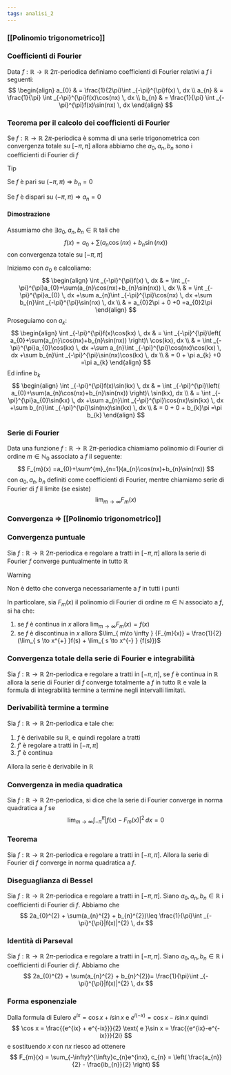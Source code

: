 ```yaml
---
tags: analisi_2
---
```

### [[Polinomio trigonometrico]]

### Coefficienti di Fourier

Data $f: \mathbb{R}\to \mathbb{R}$ $2\pi$-periodica definiamo coefficienti di Fourier relativi a $f$ i seguenti:
$$
\begin{align}
a_{0}  & = \frac{1}{2\pi}\int _{-\pi}^{\pi}f(x) \, dx \\
a_{n}  & = \frac{1}{\pi} \int _{-\pi}^{\pi}f(x)\cos(nx) \, dx  \\
b_{n}  & = \frac{1}{\pi} \int _{-\pi}^{\pi}f(x)\sin(nx) \, dx   
\end{align}
$$

### Teorema per il calcolo dei coefficienti di Fourier

Se $f: \mathbb{R}\to \mathbb{R}$ $2\pi$-periodica è somma di una serie trigonometrica con convergenza totale su $[-\pi,\pi]$ allora abbiamo che $a_{0},a_{n},b_{n}$ sono i coefficienti di Fourier di $f$

>[!tip]
>Se $f$ è pari su $(-\pi,\pi)$ => $b_{n} = 0$
>
>Se $f$ è dispari su $(-\pi,\pi)$ => $a_{n} = 0$

#### Dimostrazione

Assumiamo che $\exists {a_{0},a_{n},b_{n}} \in   {}\mathbb{R}$ tali che 
$$
f(x)=a_{0}+\sum(a_{n}\cos(nx)+b_{n}\sin(nx))
$$
con convergenza totale su $[-\pi,\pi]$

Iniziamo con $a_{0}$ e calcoliamo:
$$
\begin{align}
\int _{-\pi}^{\pi}f(x) \, dx  & = \int _{-\pi}^{\pi}a_{0}+\sum(a_{n}\cos(nx)+b_{n}\sin(nx)) \, dx \\
 & = \int _{-\pi}^{\pi}a_{0} \, dx +\sum a_{n}\int _{-\pi}^{\pi}\cos(nx) \, dx +\sum b_{n}\int _{-\pi}^{\pi}\sin(nx) \, dx  \\
  & = a_{0}2\pi + 0 +0 =a_{0}2\pi
\end{align}
$$
Proseguiamo con $a_{k}$:
$$
\begin{align}
\int _{-\pi}^{\pi}f(x)\cos(kx) \, dx  & = \int _{-\pi}^{\pi}\left( a_{0}+\sum(a_{n}\cos(nx)+b_{n}\sin(nx))  \right)\ \cos(kx), dx \\
 & = \int _{-\pi}^{\pi}a_{0}\cos(kx) \, dx +\sum a_{n}\int _{-\pi}^{\pi}\cos(nx)\cos(kx) \, dx +\sum b_{n}\int _{-\pi}^{\pi}\sin(nx)\cos(kx) \, dx  \\
  & = 0 + \pi a_{k} +0 =\pi a_{k}
\end{align}
$$
Ed infine $b_{k}$
$$
\begin{align}
\int _{-\pi}^{\pi}f(x)\sin(kx) \, dx  & = \int _{-\pi}^{\pi}\left( a_{0}+\sum(a_{n}\cos(nx)+b_{n}\sin(nx))  \right)\ \sin(kx), dx \\
 & = \int _{-\pi}^{\pi}a_{0}\sin(kx) \, dx +\sum a_{n}\int _{-\pi}^{\pi}\cos(nx)\sin(kx) \, dx +\sum b_{n}\int _{-\pi}^{\pi}\sin(nx)\sin(kx) \, dx  \\
  & = 0 + 0 + b_{k}\pi =\pi b_{k}
\end{align}
$$


### Serie di Fourier

Data una funzione $f: \mathbb{R} \to \mathbb{R}$ $2\pi$-periodica chiamiamo polinomio di Fourier di ordine $m\in \mathbb{N}_{0}$ associato a $f$ il seguente:
$$
F_{m}(x) =a_{0}+\sum^{m}_{n=1}(a_{n}\cos(nx)+b_{n}\sin(nx))
$$
con $a_{0}, a_{n}, b_{n}$ definiti come coefficienti di Fourier, mentre chiamiamo serie di Fourier di $f$ il limite (se esiste)
$$
\lim_{ m \to \infty } {F_{m}(x)}
$$

### Convergenza => [[Polinomio trigonometrico]]

### Convergenza puntuale

Sia $f: \mathbb{R}\to \mathbb{R}$ $2\pi$-periodica e regolare a tratti in $[-\pi,\pi]$ allora la serie di Fourier $f$ converge puntualmente in tutto $\mathbb{R}$

>[!warning]
>Non è detto che converga necessariamente a $f$ in tutti i punti

In particolare, sia $F_{m}(x)$ il polinomio di Fourier di ordine $m\in \mathbb{N}$ associato a $f$, si ha che:
1) se $f$ è continua in $x$ allora $\lim_{ m \to \infty } {F_{m}(x)} = f(x)$
2) se $f$ è discontinua in $x$ allora $\lim_{ m\to \infty } {F_{m}(x)} = \frac{1}{2} (\lim_{ s \to x^{+} }f(s) + \lim_{ s \to x^{-} } {f(s)})$ 

### Convergenza totale della serie di Fourier e integrabilità

Sia $f:\mathbb{R}\to \mathbb{R}$ $2\pi$-periodica e regolare a tratti in $[-\pi,\pi]$, se $f$ è continua in $\mathbb{R}$ allora la serie di Fourier di $f$ converge totalmente a $f$ in tutto $\mathbb{R}$ e vale la formula di integrabilità termine a termine negli intervalli limitati.

### Derivabilità termine a termine

Sia $f:\mathbb{R}\to \mathbb{R}$ $2\pi$-periodica e tale che:
1) $f$ è derivabile su $\mathbb{R}$, e quindi regolare a tratti
2) $f'$ è regolare a tratti in $[-\pi,\pi]$
3) $f'$ è continua

Allora la serie è derivabile in $\mathbb{R}$

### Convergenza in media quadratica

Sia $f:\mathbb{R}\to \mathbb{R}$ $2\pi$-periodica, si dice che la serie di Fourier converge in norma quadratica a $f$ se 
$$
\lim_{ m \to \infty } {\int _{-\pi}^{\pi}|f(x)-F_{m}(x)|^{2} \, dx  = 0}
$$

### Teorema

Sia $f:\mathbb{R}\to \mathbb{R}$ $2\pi$-periodica e regolare a tratti in $[-\pi,\pi]$. Allora la serie di Fourier di $f$ converge in norma quadratica a $f$.

### Diseguaglianza di Bessel

Sia $f:\mathbb{R}\to \mathbb{R}$ $2\pi$-periodica e regolare a tratti in $[-\pi,\pi]$.  Siano $a_{0},a_{n}, b_{n}\in\mathbb{R}$ i coefficienti di Fourier di $f$. Abbiamo che 
$$
2a_{0}^{2} + \sum(a_{n}^{2} + b_{n}^{2})\leq \frac{1}{\pi}\int _{-\pi}^{\pi}|f(x)|^{2} \, dx 
$$

### Identità di Parseval

Sia $f:\mathbb{R}\to \mathbb{R}$ $2\pi$-periodica e regolare a tratti in $[-\pi,\pi]$.  Siano $a_{0},a_{n}, b_{n}\in\mathbb{R}$ i coefficienti di Fourier di $f$. Abbiamo che 
$$
2a_{0}^{2} + \sum(a_{n}^{2} + b_{n}^{2})= \frac{1}{\pi}\int _{-\pi}^{\pi}|f(x)|^{2} \, dx 
$$

### Forma esponenziale

Dalla formula di Eulero $e^{ix}=\cos x+i\sin x$ e $e^{i(-x)} = \cos x-i\sin x$ quindi
$$
\cos x = \frac{{e^{ix} + e^{-ix}}}{2} \text{ e }\sin x = \frac{{e^{ix}-e^{-ix}}}{2i}
$$
e sostituendo $x$ con $nx$ riesco ad ottenere
$$
F_{m}(x) = \sum_{-\infty}^{\infty}c_{n}e^{inx}, c_{n} = \left( \frac{a_{n}}{2} - \frac{ib_{n}}{2} \right)
$$